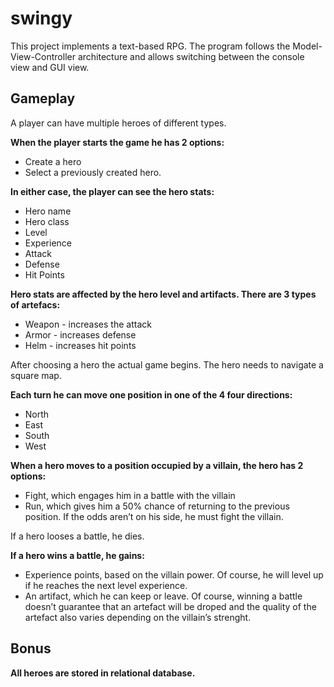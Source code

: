 # swingy

This project implements a text-based RPG. The program follows the Model-View-Controller architecture and allows
switching between the console view and GUI view.

## Gameplay

A player can have multiple heroes of different types.

**When the player starts the game he has 2 options:**

- Create a hero
- Select a previously created hero.

**In either case, the player can see the hero stats:**
- Hero name
- Hero class
- Level
- Experience
- Attack
- Defense
- Hit Points

**Hero stats are affected by the hero level and artifacts. There are 3 types of artefacs:**
- Weapon - increases the attack
- Armor - increases defense
- Helm - increases hit points

After choosing a hero the actual game begins. The hero needs to navigate a square map.

**Each turn he can move one position in one of the 4 four directions:**
- North
- East
- South
- West

**When a hero moves to a position occupied by a villain, the hero has 2 options:**
- Fight, which engages him in a battle with the villain
- Run, which gives him a 50% chance of returning to the previous position. If the
odds aren’t on his side, he must fight the villain.

If a hero looses a battle, he dies.

**If a hero wins a battle, he gains:**
- Experience points, based on the villain power. Of course, he will level up if he
reaches the next level experience.
- An artifact, which he can keep or leave. Of course, winning a battle doesn’t guarantee
that an artefact will be droped and the quality of the artefact also varies
depending on the villain’s strenght.

## Bonus

**All heroes are stored in relational database.**
